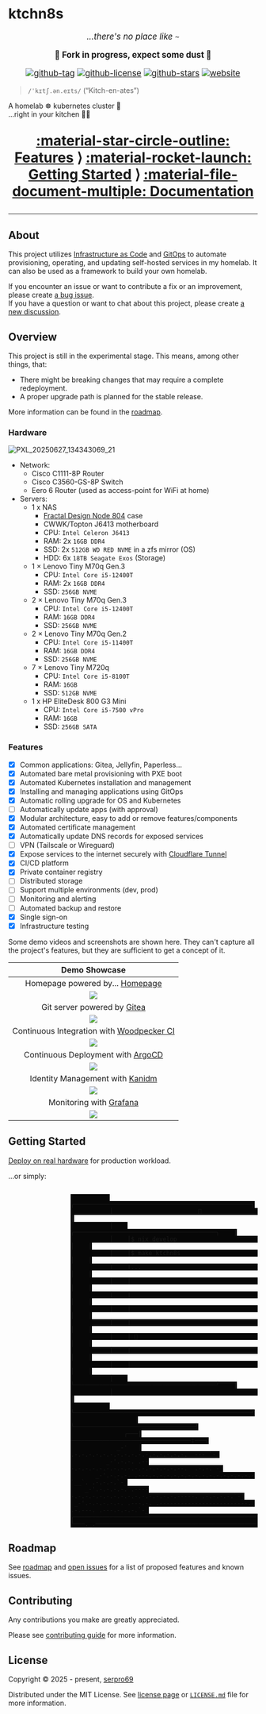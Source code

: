 # ktchn8s

<div markdown="1" style="text-align: center; font-size: 1.2em;">

_...there's no place like_ `~`

<b>🚧 Fork in progress, expect some dust 🚧</b>

[![github-tag](https://img.shields.io/github/v/tag/serpro69/ktchn8s?style=for-the-badge&logo=semver&logoColor=white)](https://github.com/serpro69/ktchn8s/tags)
[![github-license](https://img.shields.io/github/license/serpro69/ktchn8s?style=for-the-badge&logo=unlicense&logoColor=white)](https://opensource.org/license/mit)
[![github-stars](https://img.shields.io/github/stars/serpro69/ktchn8s?logo=github&logoColor=white&color=gold&style=for-the-badge)](https://github.com/serpro69/ktchn8s)
[![website](https://img.shields.io/website?label=docs&logo=gitbook&logoColor=white&style=for-the-badge&url=https%3A%2F%2Fserpro69.github.io/ktchn8s)](https://serpro69.github.io/ktchn8s)

</div>

> `/ˈkɪtʃ.ən.eɪts/` (“Kitch-en-ates”)

A homelab ☸️ kubernetes cluster 👾
<br>...right in your kitchen 🚀💥

<div markdown="1" style="text-align: center; font-size: 2em;">

**[:material-star-circle-outline: Features](#features) ⟩ [:material-rocket-launch: Getting Started](#getting-started) ⟩ [:material-file-document-multiple: Documentation](https://serpro69.github.io/ktchn8s/latest)**

</div>

---

## About

This project utilizes [Infrastructure as Code](https://en.wikipedia.org/wiki/Infrastructure_as_code) and [GitOps](https://www.weave.works/technologies/gitops) to automate provisioning, operating, and updating self-hosted services in my homelab.
It can also be used as a framework to build your own homelab.

If you encounter an issue or want to contribute a fix or an improvement, please create [a bug issue](https://github.com/serpro69/ktchn8s/issues/new?template=bug.md).
<br>If you have a question or want to chat about this project, please create [a new discussion](https://github.com/serpro69/ktchn8s/discussions/new/choose).

## Overview

This project is still in the experimental stage. This means, among other things, that:

- There might be breaking changes that may require a complete redeployment.
- A proper upgrade path is planned for the stable release.

More information can be found in the [roadmap](https://serpro69.github.io/ktchn8s/latest/info/roadmap/).

### Hardware

![PXL_20250627_134343069_21](assets/images/readme/PXL_20250627_134343069_21.jpg)

- Network:
    - Cisco C1111-8P Router
    - Cisco C3560-GS-8P Switch
    - Eero 6 Router (used as access-point for WiFi at home)
- Servers:
    - 1 x NAS
        - [Fractal Design Node 804](https://www.fractal-design.com/products/cases/node/node-804/black/) case
        - CWWK/Topton J6413 motherboard
        - CPU: `Intel Celeron J6413`
        - RAM: 2x `16GB DDR4`
        - SSD: 2x `512GB WD RED NVME` in a zfs mirror (OS)
        - HDD: 6x `18TB Seagate Exos` (Storage)
    - 1 × Lenovo Tiny M70q Gen.3
        - CPU: `Intel Core i5-12400T`
        - RAM: 2x `16GB DDR4`
        - SSD: `256GB NVME`
    - 2 × Lenovo Tiny M70q Gen.3
        - CPU: `Intel Core i5-12400T`
        - RAM: `16GB DDR4`
        - SSD: `256GB NVME`
    - 2 × Lenovo Tiny M70q Gen.2
        - CPU: `Intel Core i5-11400T`
        - RAM: `16GB DDR4`
        - SSD: `256GB NVME`
    - 7 × Lenovo Tiny M720q
        - CPU: `Intel Core i5-8100T`
        - RAM: `16GB`
        - SSD: `512GB NVME`
    - 1 x HP EliteDesk 800 G3 Mini
        - CPU: `Intel Core i5-7500 vPro`
        - RAM: `16GB`
        - SSD: `256GB SATA`

### Features

- [x] Common applications: Gitea, Jellyfin, Paperless...
- [x] Automated bare metal provisioning with PXE boot
- [x] Automated Kubernetes installation and management
- [x] Installing and managing applications using GitOps
- [x] Automatic rolling upgrade for OS and Kubernetes
- [ ] Automatically update apps (with approval)
- [x] Modular architecture, easy to add or remove features/components
- [x] Automated certificate management
- [x] Automatically update DNS records for exposed services
- [ ] VPN (Tailscale or Wireguard)
- [x] Expose services to the internet securely with [Cloudflare Tunnel](https://www.cloudflare.com/products/tunnel/)
- [x] CI/CD platform
- [x] Private container registry
- [ ] Distributed storage
- [ ] Support multiple environments (dev, prod)
- [ ] Monitoring and alerting
- [ ] Automated backup and restore
- [x] Single sign-on
- [x] Infrastructure testing

Some demo videos and screenshots are shown here.
They can't capture all the project's features, but they are sufficient to get a concept of it.

| Demo Showcase                                                           |
| :--:                                                                    |
| Homepage powered by... [Homepage](https://gethomepage.dev)              |
| [![][homepage-demo]][homepage-demo]                                     |
| Git server powered by [Gitea](https://gitea.io/en-us)                   |
| [![][gitea-demo]][gitea-demo]                                           |
| Continuous Integration with [Woodpecker CI](https://woodpecker-ci.org/) |
| [![][woodpecker-demo]][woodpecker-demo]                                 |
| Continuous Deployment with [ArgoCD](https://argoproj.github.io/cd)      |
| [![][argocd-demo]][argocd-demo]                                         |
| Identity Management with [Kanidm](https://kanidm.com/)                  |
| [![][kanidm-demo]][kanidm-demo]                                         |
| Monitoring with [Grafana](https://grafana.com/)                         |
| [![][grafana-demo]][grafana-demo]                                       |

[homepage-demo]: assets/images/readme/468365600-153d4317-7848-4712-b27f-c89fa30e9dbf.png
[gitea-demo]: assets/images/readme/460288220-f3775815-6c55-4086-b15a-8e0562e5d6a6.png
[woodpecker-demo]: assets/images/readme/463804608-70b7e19f-22a3-4d95-aad1-da389d90c53e.png
[argocd-demo]: assets/images/readme/460288182-bdd91804-2e10-4910-8cf6-afa15e433178.png
[kanidm-demo]: assets/images/readme/468351420-81c1da79-31ab-4120-b9e8-dc52c94b0fde.png
[grafana-demo]: assets/images/readme/468351854-a4a53ec5-cb0d-4513-be81-fd646ae66d55.png

## Getting Started

[Deploy on real hardware](https://serpro69.github.io/ktchn8s/latest/installation/production) for production workload.

...or simply:

<pre class="no-copy" style="margin-left: 25%; margin-right: auto;">
<code style="background-color: #070707;">
           ╭──────────────────────────────────────────────────╮
           │                        🐧                        │
           │    ╭────────────────────────────────────────╮    │
           │    │$ nix develop                           │    │
           │    │$ make ktchn8s                          │    │
           │    │...                                     │    │
           │    │                                        │    │
           │    │                                        │    │
           │    │                                        │    │
           │    │                                        │    │
           │    │ 🚀                                     │    │
           │    │                                        │    │
           │    │                                        │    │
           │    ╰────────────────────────────────────────╯    │
           │                                                  │
           ╰──────────────────────────────────────────────────╯
                   ╰──────────────────────────────────╯
               ╭───|──────────────────────────────────|───╮
             _-'    .-.-.-.-.-.-.-.-.-.-.-.-.-.-.-.-.  --- `-_
          _-'.-.-. .---.-.-.-.-.-.-.-.-.-.-.-.-.-.-.--.  .-.-.`-_
       _-'.-.-.-. .---.-.-.-.-.-.-.-.-.-.-.-.-.-.-.-`__`. .-.-.-.`-_
    _-'.-.-.-.-. .-----.-.-.-.-.-.-.-.-.-.-.-.-.-.-.-----. .-.-.-.-.`-_
 _-'.-.-.-.-.-. .---.-. .-------------------------. .-.---. .---.-.-.-.`-_
╭─────────────────────────────────────────────────────────────────────────╮
╰───._.─────────────────────────────────────────────────────────────._.───╯
</code></pre>

## Roadmap

See [roadmap](https://serpro69.github.io/ktchn8s/latest/info/roadmap/) and [open issues](https://github.com/serpro69/ktchn8s/issues) for a list of proposed features and known issues.

## Contributing

Any contributions you make are greatly appreciated.

Please see [contributing guide](https://serpro69.github.io/ktchn8s/latest/info/contributing/) for more information.

## License

Copyright &copy; 2025 - present, [serpro69](https://github.com/serpro69)

Distributed under the MIT License.
See [license page](https://serpro69.github.io/ktchn8s/latest/info/license) or [`LICENSE.md`](https://github.com/serpro69/ktchn8s/blob/master/LICENSE.md) file for more information.
